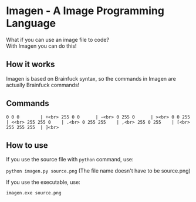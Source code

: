 # Imagen - A Image Programming Language

What if you can use an image file to code?<br>
With Imagen you can do this!

## How it works

Imagen is based on Brainfuck syntax, so the commands in Imagen are actually Brainfuck commands!

## Commands

`
0 0 0        | +<br>
255 0 0      | -<br>
0 255 0      | ><br>
0 0 255      | <<br>
255 255 0    | .<br>
0 255 255    | ,<br>
255 0 255    | [<br>
255 255 255  | ]<br>
`

## How to use

If you use the source file with `python` command, use:

`python imagen.py source.png`
(The file name doesn't have to be source.png)<br>

If you use the executable, use:

`imagen.exe source.png`
